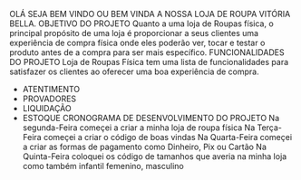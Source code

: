 OLÁ SEJA BEM VINDO OU BEM VINDA A NOSSA LOJA DE ROUPA VITÓRIA BELLA.
OBJETIVO DO PROJETO
Quanto a uma loja de Roupas física, o principal propósito de uma loja é proporcionar a seus clientes uma experiência de compra física onde eles poderão ver, tocar e testar o produto antes de a compra para ser mais 
específico.
FUNCIONALIDADES DO PROJETO
Loja de Roupas Física tem uma lista de funcionalidades para satisfazer os clientes ao oferecer uma boa experiência de compra.
* ATENTIMENTO
* PROVADORES
* LIQUIDAÇÃO
* ESTOQUE
CRONOGRAMA DE DESENVOLVIMENTO DO PROJETO
Na segunda-Feira começei a criar a minha loja de roupa física
Na Terça-Feira começei a criar o código de boas vindas 
Na Quarta-Feira começei a criar as formas de pagamento como Dinheiro, Pix ou Cartão
Na Quinta-Feira coloquei os código de tamanhos que averia na minha loja como também infantil femenino, masculino



